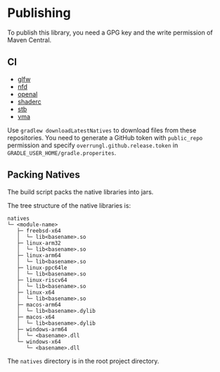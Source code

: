 # Publishing

To publish this library, you need a GPG key and the write permission of Maven Central.

## CI

- [glfw](https://github.com/Over-Run/glfw-ci)
- [nfd](https://github.com/Over-Run/nfd-ci)
- [openal](https://github.com/Over-Run/openal-ci)
- [shaderc](https://github.com/Over-Run/shaderc-ci)
- [stb](https://github.com/Over-Run/stb-ci)
- [vma](https://github.com/Over-Run/VulkanMemoryAllocator-ci)

Use `gradlew downloadLatestNatives` to download files from these repositories.
You need to generate a GitHub token with `public_repo` permission
and specify `overrungl.github.release.token` in `GRADLE_USER_HOME/gradle.properites`.

## Packing Natives

The build script packs the native libraries into jars.

The tree structure of the native libraries is:

```text
natives
└─ <module-name>
   ├─ freebsd-x64
   │  └─ lib<basename>.so
   ├─ linux-arm32
   │  └─ lib<basename>.so
   ├─ linux-arm64
   │  └─ lib<basename>.so
   ├─ linux-ppc64le
   │  └─ lib<basename>.so
   ├─ linux-riscv64
   │  └─ lib<basename>.so
   ├─ linux-x64
   │  └─ lib<basename>.so
   ├─ macos-arm64
   │  └─ lib<basename>.dylib
   ├─ macos-x64
   │  └─ lib<basename>.dylib
   ├─ windows-arm64
   │  └─ <basename>.dll
   └─ windows-x64
      └─ <basename>.dll
```

The `natives` directory is in the root project directory.
